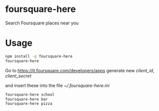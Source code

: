 # foursquare-here

Search Foursquare places near you


# Usage

```bash
npm install -g foursquare-here
foursquare-here
```

Go to https://it.foursquare.com/developers/apps generate new *client_id*, *client_secret*

and insert these into the file *~/.foursquare-here.ini*

```bash
foursquare-here school
foursquare-here bar
foursquare-here pizza
```
